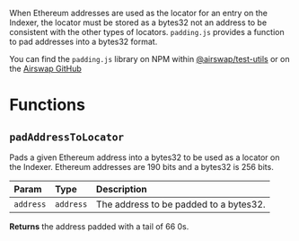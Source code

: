 When Ethereum addresses are used as the locator for an entry on the Indexer, the locator must be stored as a bytes32 not an address to be consistent with the other types of locators. `padding.js` provides a function to pad addresses into a bytes32 format.

You can find the `padding.js` library on NPM within [@airswap/test-utils](https://www.npmjs.com/package/@airswap/test-utils) or on the [Airswap GitHub](https://github.com/airswap/airswap-protocols/blob/master/utils/test-utils/src/padding.js)

# Functions

## `padAddressToLocator`

Pads a given Ethereum address into a bytes32 to be used as a locator on the Indexer. Ethereum addresses are 190 bits and a bytes32 is 256 bits.

| Param      | Type       | Description                                 |
| :--------- | :--------- | :------------------------------------------ |
| `address`  | `address`  | The address to be padded to a bytes32.      | 

**Returns** the address padded with a tail of 66 0s.
